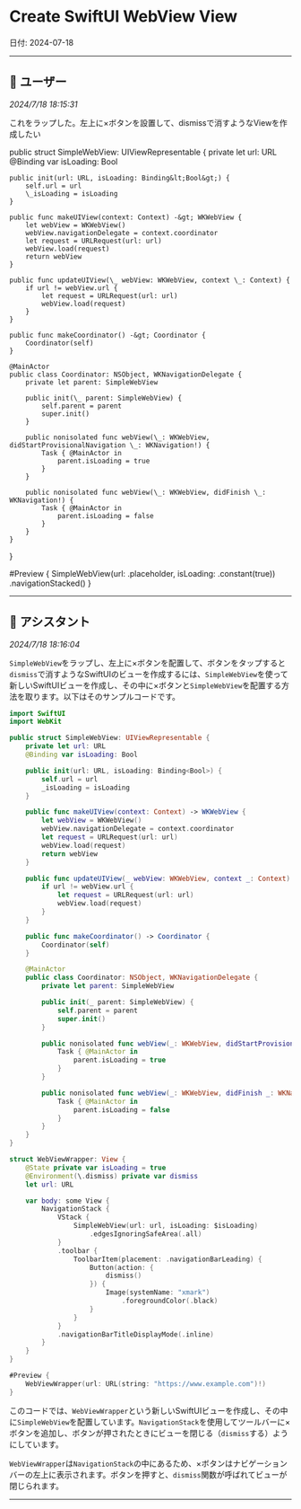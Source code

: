 # Create SwiftUI WebView View

日付: 2024-07-18

---

## 👤 ユーザー
*2024/7/18 18:15:31*

これをラップした。左上に×ボタンを設置して、dismissで消すようなViewを作成したい

public struct SimpleWebView: UIViewRepresentable {
    private let url: URL
    @Binding var isLoading: Bool

    public init(url: URL, isLoading: Binding&lt;Bool&gt;) {
        self.url = url
        \_isLoading = isLoading
    }

    public func makeUIView(context: Context) -&gt; WKWebView {
        let webView = WKWebView()
        webView.navigationDelegate = context.coordinator
        let request = URLRequest(url: url)
        webView.load(request)
        return webView
    }

    public func updateUIView(\_ webView: WKWebView, context \_: Context) {
        if url != webView.url {
            let request = URLRequest(url: url)
            webView.load(request)
        }
    }

    public func makeCoordinator() -&gt; Coordinator {
        Coordinator(self)
    }

    @MainActor
    public class Coordinator: NSObject, WKNavigationDelegate {
        private let parent: SimpleWebView

        public init(\_ parent: SimpleWebView) {
            self.parent = parent
            super.init()
        }

        public nonisolated func webView(\_: WKWebView, didStartProvisionalNavigation \_: WKNavigation!) {
            Task { @MainActor in
                parent.isLoading = true
            }
        }

        public nonisolated func webView(\_: WKWebView, didFinish \_: WKNavigation!) {
            Task { @MainActor in
                parent.isLoading = false
            }
        }
    }
}

#Preview {
    SimpleWebView(url: .placeholder, isLoading: .constant(true))
        .navigationStacked()
}

---

## 🤖 アシスタント
*2024/7/18 18:16:04*

`SimpleWebView`をラップし、左上に×ボタンを配置して、ボタンをタップすると`dismiss`で消すようなSwiftUIのビューを作成するには、`SimpleWebView`を使って新しいSwiftUIビューを作成し、その中に×ボタンと`SimpleWebView`を配置する方法を取ります。以下はそのサンプルコードです。

```swift
import SwiftUI
import WebKit

public struct SimpleWebView: UIViewRepresentable {
    private let url: URL
    @Binding var isLoading: Bool

    public init(url: URL, isLoading: Binding<Bool>) {
        self.url = url
        _isLoading = isLoading
    }

    public func makeUIView(context: Context) -> WKWebView {
        let webView = WKWebView()
        webView.navigationDelegate = context.coordinator
        let request = URLRequest(url: url)
        webView.load(request)
        return webView
    }

    public func updateUIView(_ webView: WKWebView, context _: Context) {
        if url != webView.url {
            let request = URLRequest(url: url)
            webView.load(request)
        }
    }

    public func makeCoordinator() -> Coordinator {
        Coordinator(self)
    }

    @MainActor
    public class Coordinator: NSObject, WKNavigationDelegate {
        private let parent: SimpleWebView

        public init(_ parent: SimpleWebView) {
            self.parent = parent
            super.init()
        }

        public nonisolated func webView(_: WKWebView, didStartProvisionalNavigation _: WKNavigation!) {
            Task { @MainActor in
                parent.isLoading = true
            }
        }

        public nonisolated func webView(_: WKWebView, didFinish _: WKNavigation!) {
            Task { @MainActor in
                parent.isLoading = false
            }
        }
    }
}

struct WebViewWrapper: View {
    @State private var isLoading = true
    @Environment(\.dismiss) private var dismiss
    let url: URL

    var body: some View {
        NavigationStack {
            VStack {
                SimpleWebView(url: url, isLoading: $isLoading)
                    .edgesIgnoringSafeArea(.all)
            }
            .toolbar {
                ToolbarItem(placement: .navigationBarLeading) {
                    Button(action: {
                        dismiss()
                    }) {
                        Image(systemName: "xmark")
                            .foregroundColor(.black)
                    }
                }
            }
            .navigationBarTitleDisplayMode(.inline)
        }
    }
}

#Preview {
    WebViewWrapper(url: URL(string: "https://www.example.com")!)
}
```

このコードでは、`WebViewWrapper`という新しいSwiftUIビューを作成し、その中に`SimpleWebView`を配置しています。`NavigationStack`を使用してツールバーに×ボタンを追加し、ボタンが押されたときにビューを閉じる（`dismiss`する）ようにしています。

`WebViewWrapper`は`NavigationStack`の中にあるため、×ボタンはナビゲーションバーの左上に表示されます。ボタンを押すと、`dismiss`関数が呼ばれてビューが閉じられます。

---

